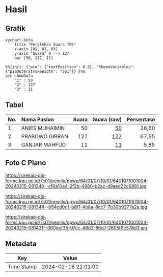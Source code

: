 # Hasil

## Grafik

```mermaid
xychart-beta
    title "Perolehan Suara TPS"
    x-axis [01, 02, 03]
    y-axis "Suara" 0 --> 127
    bar [50, 127, 11]
```

```mermaid
%%{init: {"pie": {"textPosition": 0.5}, "themeVariables": {"pieOuterStrokeWidth": "5px"}} }%%
pie showData
    "1" : 50
    "2" : 127
    "3" : 11
```

## Tabel

| No. | Nama Paslon    | Suara | Suara (raw) | Persentase |
|:--- |:-------------- | -----:| -----------:| ----------:|
| 1   | ANIES MUHAIMIN | 50    | [50][p-1]   | 26,60      |
| 2   | PRABOWO GIBRAN | 127   | [127][p-2]  | 67,55      |
| 3   | GANJAR MAHFUD  | 11    | [11][p-3]   | 5,85       |


[p-1]: https://github.com/gigit-pemilu/pemilu-2024-64-kalimantan-timur/blob/main/pilpres/hitung-suara/sub/64-kalimantan-timur/sub/01-paser/sub/07-muara-komam/sub/1001-muara-komam/sub/004-tps/sub/paslon-1.txt
[p-2]: https://github.com/gigit-pemilu/pemilu-2024-64-kalimantan-timur/blob/main/pilpres/hitung-suara/sub/64-kalimantan-timur/sub/01-paser/sub/07-muara-komam/sub/1001-muara-komam/sub/004-tps/sub/paslon-2.txt
[p-3]: https://github.com/gigit-pemilu/pemilu-2024-64-kalimantan-timur/blob/main/pilpres/hitung-suara/sub/64-kalimantan-timur/sub/01-paser/sub/07-muara-komam/sub/1001-muara-komam/sub/004-tps/sub/paslon-3.txt

## Foto C Plano

https://sirekap-obj-formc.kpu.go.id/7c01/pemilu/ppwp/64/01/07/10/01/6401071001004-20240215-081240--cf0a10e4-2f2b-4880-b2ac-d9aed22c6881.jpg

https://sirekap-obj-formc.kpu.go.id/7c01/pemilu/ppwp/64/01/07/10/01/6401071001004-20240215-081344--b54cd0d1-b8f1-4b8a-8cc7-7b30b9277a2a.jpg

https://sirekap-obj-formc.kpu.go.id/7c01/pemilu/ppwp/64/01/07/10/01/6401071001004-20240215-081431--060def35-97ec-46d2-86d7-2605f9e578d3.jpg


## Metadata

| Key        | Value               |
| ---------- | ------------------- |
| Time Stamp | 2024-02-16 22:01:00 |



